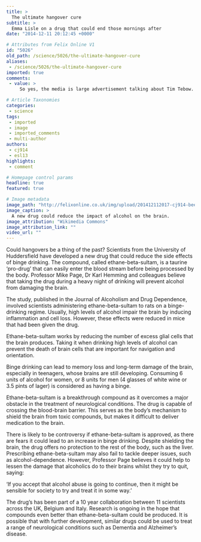 ```yaml
---
title: >
  The ultimate hangover cure
subtitle: >
  Emma Lisle on a drug that could end those mornings after
date: "2014-12-11 20:12:45 +0000"

# Attributes from Felix Online V1
id: "5026"
old_path: /science/5026/the-ultimate-hangover-cure
aliases:
 - /science/5026/the-ultimate-hangover-cure
imported: true
comments:
 - value: >
     So yes, the media is large advertisement talking about Tim Tebow. But shouldn't we be at liberty that very best dog enrolled in college Football is Tim Tebow, the ultimate leader, the fifa 16 hack ultimate team player and best nice guy and not the poisonous T.O? Shouldn't we be very honored that Tim Tebow doesn't drink and drive, abuse anybody, get in fights or shoot himself in the lower limb? I mean come on, during spring break when most college babies are getting drunk and doing God knows what Tim Tebow was a student in the Philippines performing surgeries and preaching to orphans. <br>fifa 16 hack http://creditsfut.com/,Passion the website-- extremely individual pleasant and great deals to see! <br>nba 2k16 mt coins http://www.viviencecilia.e-blogi.pl/

# Article Taxonomies
categories:
 - science
tags:
 - imported
 - image
 - imported_comments
 - multi-author
authors:
 - cj914
 - esl13
highlights:
 - comment

# Homepage control params
headline: true
featured: true

# Image metadata
image_path: "http://felixonline.co.uk/img/upload/201412112017-cj914-beer-guy.jpg"
image_caption: >
  A new drug could reduce the impact of alcohol on the brain.
image_attribution: "Wikimedia Commons"
image_attribution_link: ""
video_url: ""
---
```


Could hangovers be a thing of the past? Scientists from the University of Huddersfield have developed a new drug that could reduce the side effects of binge drinking. The compound, called ethane-beta-sultam, is a taurine ‘pro-drug’ that can easily enter the blood stream before being processed by the body. Professor Mike Page, Dr Karl Hemming and colleagues believe that taking the drug during a heavy night of drinking will prevent alcohol from damaging the brain.

The study, published in the Journal of Alcoholism and Drug Dependence, involved scientists administering ethane-beta-sultam to rats on a binge-drinking regime. Usually, high levels of alcohol impair the brain by inducing inflammation and cell loss. However, these effects were reduced in mice that had been given the drug.

Ethane-beta-sultam works by reducing the number of excess glial cells that the brain produces. Taking it when drinking high levels of alcohol can prevent the death of brain cells that are important for navigation and orientation.

Binge drinking can lead to memory loss and long-term damage of the brain, especially in teenagers, whose brains are still developing. Consuming 6 units of alcohol for women, or 8 units for men (4 glasses of white wine or 3.5 pints of lager) is considered as having a binge.

Ethane-beta-sultam is a breakthrough compound as it overcomes a major obstacle in the treatment of neurological conditions. The drug is capable of crossing the blood-brain barrier. This serves as the body’s mechanism to shield the brain from toxic compounds, but makes it difficult to deliver medication to the brain.

There is likely to be controversy if ethane-beta-sultam is approved, as there are fears it could lead to an increase in binge drinking. Despite shielding the brain, the drug offers no protection to the rest of the body, such as the liver. Prescribing ethane-beta-sultam may also fail to tackle deeper issues, such as alcohol-dependence. However, Professor Page believes it could help to lessen the damage that alcoholics do to their brains whilst they try to quit, saying:

‘If you accept that alcohol abuse is going to continue, then it might be sensible for society to try and treat it in some way.’

The drug’s has been part of a 10 year collaboration between 11 scientists across the UK, Belgium and Italy. Research is ongoing in the hope that compounds even better than ethane-beta-sultam could be produced. It is possible that with further development, similar drugs could be used to treat a range of neurological conditions such as Dementia and Alzheimer’s disease.
